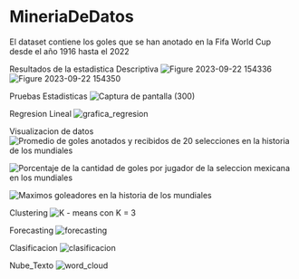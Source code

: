 # MineriaDeDatos
El dataset contiene los goles que se han anotado en la Fifa World Cup desde el año 1916 hasta el 2022 

Resultados de la estadistica Descriptiva
![Figure 2023-09-22 154336](https://github.com/GuillermoBlancarte/MineriaDeDatos/assets/54460961/cd5e0b0e-8038-4e10-a057-9d07daaf93e7)
![Figure 2023-09-22 154350](https://github.com/GuillermoBlancarte/MineriaDeDatos/assets/54460961/561111c1-7853-427f-81e6-b4d1e29bd023)

Pruebas Estadisticas
![Captura de pantalla (300)](https://github.com/GuillermoBlancarte/MineriaDeDatos/assets/54460961/a325a4a2-152f-431e-92f6-ef9da4a52ec3)

Regresion Lineal 
![grafica_regresion](https://github.com/GuillermoBlancarte/MineriaDeDatos/assets/54460961/42736611-4e04-4052-8ccb-0512cfb3ad2f)

Visualizacion de datos 
![Promedio de goles anotados y recibidos de 20 selecciones en la historia de los mundiales](https://github.com/GuillermoBlancarte/MineriaDeDatos/assets/54460961/e79f4c6f-a0e5-4db2-b8e1-9d640ecb8907)


![Porcentaje de la cantidad de goles por jugador de la seleccion mexicana en los mundiales](https://github.com/GuillermoBlancarte/MineriaDeDatos/assets/54460961/7732b79c-c5e7-478d-9bee-0ca91d8f6e02)

![Maximos goleadores en la historia de los mundiales](https://github.com/GuillermoBlancarte/MineriaDeDatos/assets/54460961/1e11e7d6-5c09-46bd-805e-f1c423e4d1bf)

Clustering
![K - means con K = 3](https://github.com/GuillermoBlancarte/MineriaDeDatos/assets/54460961/09acd6c2-6e00-413b-b852-9fbd3f60529e)

Forecasting
![forecasting](https://github.com/GuillermoBlancarte/MineriaDeDatos/assets/54460961/9513bab4-abbb-4676-9cd4-51a032438f22)

Clasificacion
![clasificacion](https://github.com/GuillermoBlancarte/MineriaDeDatos/assets/54460961/ceb1e761-518a-4d5d-8e7f-6ed907c128fe)

Nube_Texto
![word_cloud](https://github.com/GuillermoBlancarte/MineriaDeDatos/assets/54460961/8658ba1d-9f41-449b-bfee-9808b5e559ab)



